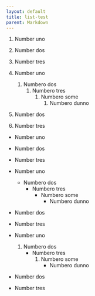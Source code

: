 ```yaml
---
layout: default
title: list-test
parent: Markdown
---
```


1. Number uno
1. Number dos
1. Number tres

1. Number uno
   1. Numbero dos
      1. Numbero tres
         1. Numbero some
            1. Numbero dunno
1. Number dos
1. Number tres


* Number uno
* Number dos
* Number tres


* Number uno
  * Numbero dos
    * Numbero tres
      * Numbero some
        * Numbero dunno
* Number dos
* Number tres


* Number uno
  1. Numbero dos
     * Numbero tres
       1. Numbero some
          * Numbero dunno
* Number dos
* Number tres
